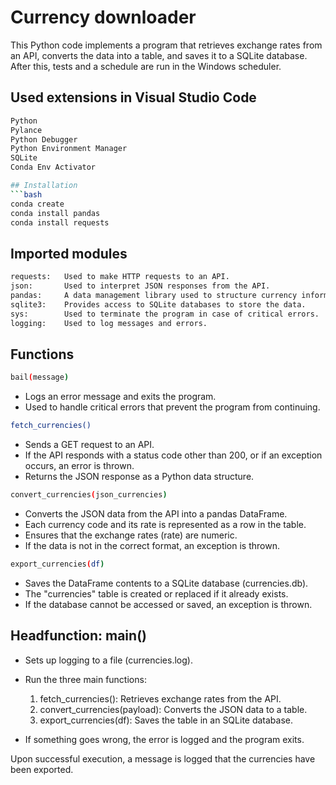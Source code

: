 # Currency downloader 

This Python code implements a program that retrieves exchange rates from an API, converts the data into a table, and saves it to a SQLite database. After this, tests and a schedule are run in the Windows scheduler.

## Used extensions in Visual Studio Code
```bash
Python
Pylance
Python Debugger
Python Environment Manager
SQLite
Conda Env Activator

## Installation
```bash
conda create
conda install pandas
conda install requests
```
## Imported modules
```bash
requests:   Used to make HTTP requests to an API.
json:       Used to interpret JSON responses from the API.
pandas:     A data management library used to structure currency information in a table.
sqlite3:    Provides access to SQLite databases to store the data.
sys:        Used to terminate the program in case of critical errors.
logging:    Used to log messages and errors.
```
## Functions
```bash
bail(message)
```
* Logs an error message and exits the program.
* Used to handle critical errors that prevent the program from continuing.
```bash
fetch_currencies()
```
* Sends a GET request to an API.
* If the API responds with a status code other than 200, or if an exception occurs, an error is thrown.
* Returns the JSON response as a Python data structure.
```bash
convert_currencies(json_currencies)
```
* Converts the JSON data from the API into a pandas DataFrame.
* Each currency code and its rate is represented as a row in the table.
* Ensures that the exchange rates (rate) are numeric.
* If the data is not in the correct format, an exception is thrown.
```bash
export_currencies(df)
```
* Saves the DataFrame contents to a SQLite database (currencies.db).
* The "currencies" table is created or replaced if it already exists.
* If the database cannot be accessed or saved, an exception is thrown.

## Headfunction: main()

* Sets up logging to a file (currencies.log).
* Run the three main functions:

    1. fetch_currencies(): Retrieves exchange rates from the API.
    2. convert_currencies(payload): Converts the JSON data to a table.
    3. export_currencies(df): Saves the table in an SQLite database.

* If something goes wrong, the error is logged and the program exits.

Upon successful execution, a message is logged that the currencies have been exported.
